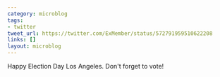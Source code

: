 ```yaml
---
category: microblog
tags:
- twitter
tweet_url: https://twitter.com/ExMember/status/572791959510622208
links: []
layout: microblog
---
```

Happy Election Day Los Angeles. Don't forget to vote!
